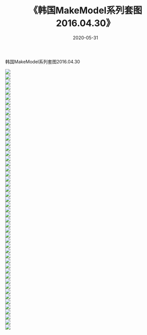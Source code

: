 ﻿---
layout: post
title:  《韩国MakeModel系列套图2016.04.30》
date:   2020-05-31
img: http://imgx.orgx.ga/漏D/网络美图/2020/韩国MakeModel系列套图2016.04.30/000.jpg
categories: [美女, 清纯, 唯美]
---

韩国MakeModel系列套图2016.04.30

  ![](http://imgx.orgx.ga/漏D/网络美图/2020/韩国MakeModel系列套图2016.04.30/001.jpg) <br> ![](http://imgx.orgx.ga/漏D/网络美图/2020/韩国MakeModel系列套图2016.04.30/002.jpg) <br> ![](http://imgx.orgx.ga/漏D/网络美图/2020/韩国MakeModel系列套图2016.04.30/003.jpg) <br> ![](http://imgx.orgx.ga/漏D/网络美图/2020/韩国MakeModel系列套图2016.04.30/004.jpg) <br> ![](http://imgx.orgx.ga/漏D/网络美图/2020/韩国MakeModel系列套图2016.04.30/005.jpg) <br> ![](http://imgx.orgx.ga/漏D/网络美图/2020/韩国MakeModel系列套图2016.04.30/006.jpg) <br> ![](http://imgx.orgx.ga/漏D/网络美图/2020/韩国MakeModel系列套图2016.04.30/007.jpg) <br> ![](http://imgx.orgx.ga/漏D/网络美图/2020/韩国MakeModel系列套图2016.04.30/008.jpg) <br> ![](http://imgx.orgx.ga/漏D/网络美图/2020/韩国MakeModel系列套图2016.04.30/009.jpg) <br> ![](http://imgx.orgx.ga/漏D/网络美图/2020/韩国MakeModel系列套图2016.04.30/010.jpg) <br> ![](http://imgx.orgx.ga/漏D/网络美图/2020/韩国MakeModel系列套图2016.04.30/011.jpg) <br> ![](http://imgx.orgx.ga/漏D/网络美图/2020/韩国MakeModel系列套图2016.04.30/012.jpg) <br> ![](http://imgx.orgx.ga/漏D/网络美图/2020/韩国MakeModel系列套图2016.04.30/013.jpg) <br> ![](http://imgx.orgx.ga/漏D/网络美图/2020/韩国MakeModel系列套图2016.04.30/014.jpg) <br> ![](http://imgx.orgx.ga/漏D/网络美图/2020/韩国MakeModel系列套图2016.04.30/015.jpg) <br> ![](http://imgx.orgx.ga/漏D/网络美图/2020/韩国MakeModel系列套图2016.04.30/016.jpg) <br> ![](http://imgx.orgx.ga/漏D/网络美图/2020/韩国MakeModel系列套图2016.04.30/017.jpg) <br> ![](http://imgx.orgx.ga/漏D/网络美图/2020/韩国MakeModel系列套图2016.04.30/018.jpg) <br> ![](http://imgx.orgx.ga/漏D/网络美图/2020/韩国MakeModel系列套图2016.04.30/019.jpg) <br> ![](http://imgx.orgx.ga/漏D/网络美图/2020/韩国MakeModel系列套图2016.04.30/020.jpg) <br> ![](http://imgx.orgx.ga/漏D/网络美图/2020/韩国MakeModel系列套图2016.04.30/021.jpg) <br> ![](http://imgx.orgx.ga/漏D/网络美图/2020/韩国MakeModel系列套图2016.04.30/022.jpg) <br> ![](http://imgx.orgx.ga/漏D/网络美图/2020/韩国MakeModel系列套图2016.04.30/023.jpg) <br> ![](http://imgx.orgx.ga/漏D/网络美图/2020/韩国MakeModel系列套图2016.04.30/024.jpg) <br> ![](http://imgx.orgx.ga/漏D/网络美图/2020/韩国MakeModel系列套图2016.04.30/025.jpg) <br> ![](http://imgx.orgx.ga/漏D/网络美图/2020/韩国MakeModel系列套图2016.04.30/026.jpg) <br> ![](http://imgx.orgx.ga/漏D/网络美图/2020/韩国MakeModel系列套图2016.04.30/027.jpg) <br> ![](http://imgx.orgx.ga/漏D/网络美图/2020/韩国MakeModel系列套图2016.04.30/028.jpg) <br> ![](http://imgx.orgx.ga/漏D/网络美图/2020/韩国MakeModel系列套图2016.04.30/029.jpg) <br> ![](http://imgx.orgx.ga/漏D/网络美图/2020/韩国MakeModel系列套图2016.04.30/030.jpg) <br> ![](http://imgx.orgx.ga/漏D/网络美图/2020/韩国MakeModel系列套图2016.04.30/031.jpg) <br> ![](http://imgx.orgx.ga/漏D/网络美图/2020/韩国MakeModel系列套图2016.04.30/032.jpg) <br> ![](http://imgx.orgx.ga/漏D/网络美图/2020/韩国MakeModel系列套图2016.04.30/033.jpg) <br> ![](http://imgx.orgx.ga/漏D/网络美图/2020/韩国MakeModel系列套图2016.04.30/034.jpg) <br> ![](http://imgx.orgx.ga/漏D/网络美图/2020/韩国MakeModel系列套图2016.04.30/035.jpg) <br> ![](http://imgx.orgx.ga/漏D/网络美图/2020/韩国MakeModel系列套图2016.04.30/036.jpg) <br> ![](http://imgx.orgx.ga/漏D/网络美图/2020/韩国MakeModel系列套图2016.04.30/037.jpg) <br> ![](http://imgx.orgx.ga/漏D/网络美图/2020/韩国MakeModel系列套图2016.04.30/038.jpg) <br> ![](http://imgx.orgx.ga/漏D/网络美图/2020/韩国MakeModel系列套图2016.04.30/039.jpg) <br> ![](http://imgx.orgx.ga/漏D/网络美图/2020/韩国MakeModel系列套图2016.04.30/040.jpg) <br> ![](http://imgx.orgx.ga/漏D/网络美图/2020/韩国MakeModel系列套图2016.04.30/041.jpg) <br> ![](http://imgx.orgx.ga/漏D/网络美图/2020/韩国MakeModel系列套图2016.04.30/042.jpg) <br> ![](http://imgx.orgx.ga/漏D/网络美图/2020/韩国MakeModel系列套图2016.04.30/043.jpg) <br> ![](http://imgx.orgx.ga/漏D/网络美图/2020/韩国MakeModel系列套图2016.04.30/044.jpg) <br> ![](http://imgx.orgx.ga/漏D/网络美图/2020/韩国MakeModel系列套图2016.04.30/045.jpg) <br> ![](http://imgx.orgx.ga/漏D/网络美图/2020/韩国MakeModel系列套图2016.04.30/046.jpg) <br> ![](http://imgx.orgx.ga/漏D/网络美图/2020/韩国MakeModel系列套图2016.04.30/047.jpg) <br> ![](http://imgx.orgx.ga/漏D/网络美图/2020/韩国MakeModel系列套图2016.04.30/048.jpg) <br> ![](http://imgx.orgx.ga/漏D/网络美图/2020/韩国MakeModel系列套图2016.04.30/049.jpg) <br> ![](http://imgx.orgx.ga/漏D/网络美图/2020/韩国MakeModel系列套图2016.04.30/050.jpg) <br> ![](http://imgx.orgx.ga/漏D/网络美图/2020/韩国MakeModel系列套图2016.04.30/051.jpg) <br>